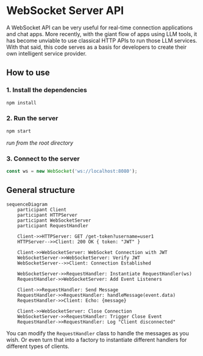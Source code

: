 # WebSocket Server API

A WebSocket API can be very useful for real-time connection applications and chat apps. More recently, with the giant flow of apps using LLM tools, it has become unviable to use classical HTTP APIs to run those LLM services.
With that said, this code serves as a basis for developers to create their own intelligent service provider.

## How to use

### 1. Install the dependencies

```bash
npm install
```

### 2. Run the server

```bash
npm start
```
_run from the root directory_

### 3. Connect to the server

```javascript
const ws = new WebSocket('ws://localhost:8080');
```

## General structure

```mermaid
sequenceDiagram
    participant Client
    participant HTTPServer
    participant WebSocketServer
    participant RequestHandler

    Client->>HTTPServer: GET /get-token?username=user1
    HTTPServer-->>Client: 200 OK { token: "JWT" }

    Client->>WebSocketServer: WebSocket Connection with JWT
    WebSocketServer->>WebSocketServer: Verify JWT
    WebSocketServer-->>Client: Connection Established

    WebSocketServer->>RequestHandler: Instantiate RequestHandler(ws)
    RequestHandler->>WebSocketServer: Add Event Listeners

    Client->>RequestHandler: Send Message
    RequestHandler->>RequestHandler: handleMessage(event.data)
    RequestHandler->>Client: Echo: {message}

    Client->>WebSocketServer: Close Connection
    WebSocketServer->>RequestHandler: Trigger Close Event
    RequestHandler->>RequestHandler: Log "Client disconnected"
```

You can modify the `RequestHandler` class to handle the messages as you wish. Or even turn that into a factory to instantiate different handlers for different types of clients.
